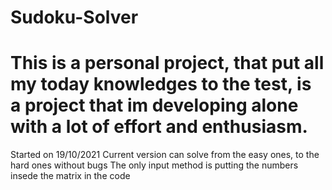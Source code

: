# Sudoku-Solver
This is a personal project, that put all my today knowledges to the test, is a project that im developing alone with a lot of effort and enthusiasm.
===================================================================================================
Started on 19/10/2021
Current version can solve from the easy ones, to the hard ones without bugs
The only input method is putting the numbers insede the matrix in the code
